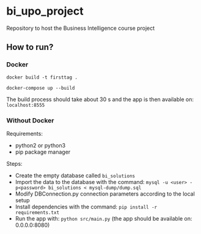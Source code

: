 # bi_upo_project
Repository to host the Business Intelligence course project

## How to run?

### Docker

`docker build -t firsttag .`

`docker-compose up --build`

The build process should take about 30 s and the app is then available on: `localhost:8555`


### Without Docker

Requirements: 
- python2 or python3
- pip package manager

Steps: 
- Create the empty database called `bi_solutions`
- Import the data to the database with the command: `mysql -u <user> -p<password> bi_solutions < mysql-dump/dump.sql`
- Modify DBConnection.py connection parameters according to the local setup
- Install dependencies with the command: `pip install -r requirements.txt`
- Run the app with: `python src/main.py` (the app should be available on: 0.0.0.0:8080)

